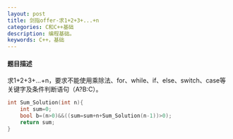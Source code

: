 ```yaml
---
layout: post
title: 剑指offer-求1+2+3+...+n
categories: C和C++基础
description: 编程基础。
keywords: C++，基础
---
```


#### 题目描述

求1+2+3+...+n，要求不能使用乘除法、for、while、if、else、switch、case等关键字及条件判断语句（A?B:C）。


```cpp
int Sum_Solution(int n){
	int sum=0;
	bool b=(n>0)&&((sum=sum+n+Sum_Solution(n-1))>0);
	return sum;
}
```





